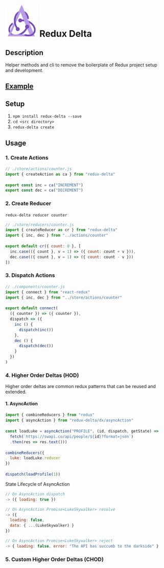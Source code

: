 # <img src="assets/redux-delta.svg" alt="redux-delta" width="100" height="100"> Redux Delta

## Description

Helper methods and cli to remove the boilerplate of Redux project setup and development.

## [Example](/example.js)

## Setup

1. `npm install redux-delta --save`
2. `cd <src directory>`
3. `redux-delta create`


## Usage

### 1. Create Actions

```js
// ./store/actions/counter.js
import { createAction as ca } from "redux-delta"

export const inc = ca("INCREMENT")
export const dec = ca("DECREMENT")
```

### 2. Create Reducer

  `redux-delta reducer counter`

```js
// ./store/reducers/counter.js
import { createReducer as cr } from "redux-delta"
import { inc, dec } from "../actions/counter"

export default cr({ count: 0 }, [
  inc.case(({ count }, v = 1) => ({ count: count + v })),
  dec.case(({ count }, v = 1) => ({ count: count - v }))
])

```

### 3. Dispatch Actions

```js
// ./components/counter.js
import { connect } from "react-redux"
import { inc, dec } from "../store/actions/counter"

export default connect(
  ({ counter }) => ({ counter }),
  dispatch => ({
    inc () {
      dispatch(inc())
    },
    dec () {
      dispatch(dec())
    }
  })
)
```

### 4. Higher Order Deltas (HOD)

Higher order deltas are common redux patterns that can be reused and extended.

#### 1. AsyncAction

  ```js
  import { combineReducers } from "redux"
  import { asyncAction } from "redux-delta/dx/asyncAction"

  const loadLuke = asyncAction("PROFILE", (id, dispatch, getState) =>
    fetch(`https://swapi.co/api/people/${id}?format=json`)
    .then(res => res.text()))

  combineReducers({
    luke: loadLuke.reducer
  })

  dispatch(loadProfile(1))
  ```

  State Lifecycle of AsyncAction

  ```js
  // On AsyncAction dispatch
  -> ({ loading: true })
  ```
  ```js
  // On AsyncAction Promise<LukeSkywalker> resolve
  -> ({
    loading: false,
    data: { ...(LukeSkywalker) }
  })
  ```
  ```js
  // On AsyncAction Promise<LukeSkywalker> reject
  -> { loading: false, error: "The API has succumb to the darkside" }
  ```

### 5. Custom Higher Order Deltas (CHOD)
